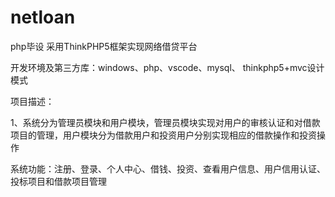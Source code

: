 # netloan
php毕设
采用ThinkPHP5框架实现网络借贷平台

开发环境及第三方库：windows、php、vscode、mysql、 thinkphp5+mvc设计模式

项目描述：

1、系统分为管理员模块和用户模块，管理员模块实现对用户的审核认证和对借款项目的管理，用户模块分为借款用户和投资用户分别实现相应的借款操作和投资操作 

系统功能：注册、登录、个人中心、借钱、投资、查看用户信息、用户信用认证、投标项目和借款项目管理
